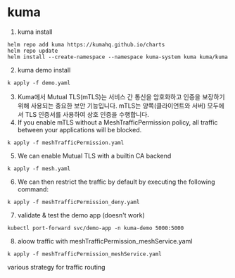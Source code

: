# kuma

1. kuma install
```shell
helm repo add kuma https://kumahq.github.io/charts
helm repo update
helm install --create-namespace --namespace kuma-system kuma kuma/kuma

```
2. kuma demo install
```shell
k apply -f demo.yaml
```
3. Kuma에서 Mutual TLS(mTLS)는 서비스 간 통신을 암호화하고 인증을 보장하기 위해 사용되는 중요한 보안 기능입니다. mTLS는 양쪽(클라이언트와 서버) 모두에서 TLS 인증서를 사용하여 상호 인증을 수행합니다. 
4. If you enable mTLS without a MeshTrafficPermission policy, all traffic between your applications will be blocked.

```shell
k apply -f meshTrafficPermission.yaml
```
5. We can enable Mutual TLS with a builtin CA backend
```shell
k apply -f mesh.yaml
```
6. We can then restrict the traffic by default by executing the following command:
```shell
k apply -f meshTrafficPermission_deny.yaml
```
7. validate & test the demo app (doesn't work)
```shell
kubectl port-forward svc/demo-app -n kuma-demo 5000:5000
```
8. aloow traffic with meshTrafficPermission_meshService.yaml
```shell
k apply -f meshTrafficPermission_meshService.yaml
```

various strategy for traffic routing

